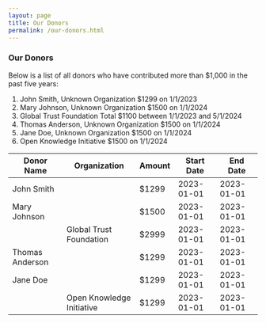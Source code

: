 ```yaml
---
layout: page
title: Our Donors
permalink: /our-donors.html
---
```

 
### Our Donors

Below is a list of all donors who have contributed more than $1,000 in the past five years:

1. John Smith, Unknown Organization $1299 on 1/1/2023
2. Mary Johnson, Unknown Organization $1500 on 1/1/2024
3. Global Trust Foundation Total $1100 between 1/1/2023 and 5/1/2024 
4. Thomas Anderson, Unknown Organization $1500 on 1/1/2024
5. Jane Doe, Unknown Organization $1500 on 1/1/2024
6. Open Knowledge Initiative $1500 on 1/1/2024

| Donor Name | Organization | Amount | Start Date | End Date |
| ----------- | ----------- | ----------- | ----------- | ----------- |
| John Smith | | $1299 | 2023-01-01 | 2023-01-01 |
| Mary Johnson | | $1500 | 2023-01-01 | 2023-01-01 |
| | Global Trust Foundation | $2999 | 2023-01-01 | 2023-01-01 |
| Thomas Anderson | | $1299 | 2023-01-01 | 2023-01-01 |
| Jane Doe | | $1299 | 2023-01-01 | 2023-01-01 |
| | Open Knowledge Initiative | $1299 | 2023-01-01 | 2023-01-01 |
